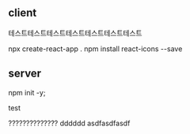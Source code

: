 ## client

테스트테스트테스트테스트테스트테스트테스트

npx create-react-app .
npm install react-icons --save

## server

npm init -y;

test

??????????????
dddddd
asdfasdfasdf